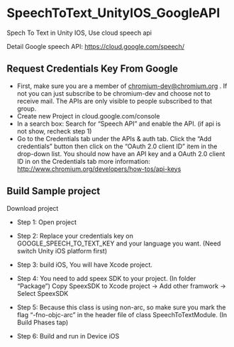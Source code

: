 # SpeechToText_UnityIOS_GoogleAPI
Spech To Text in Unity IOS, Use cloud speech api

Detail Google speech API: https://cloud.google.com/speech/

## Request Credentials Key From Google

* First, make sure you are a member of chromium-dev@chromium.org . If not you can just subscribe to be chromium-dev and choose not to receive mail. The APIs are only visible to people subscribed to that group.
* Create new Project in cloud.google.com/console
* In a search box: Search for “Speech API” and enable the API.  (if api is not show, recheck step 1)
* Go to the Credentials tab under the APIs & auth tab. Click the “Add credentials” button then click on the “OAuth 2.0 client ID” item in the drop-down list.
You should now have an API key and a OAuth 2.0 client ID in on the Credentials tab
more information: http://www.chromium.org/developers/how-tos/api-keys

## Build Sample project

Download project

* Step 1: Open project

* Step 2: Replace your credentials key on GOOGLE_SPEECH_TO_TEXT_KEY  and your language you want. (Need switch Unity iOS platform first)

* Step 3: build iOS, You will have Xcode project.

* Step 4: You need to add speex SDK to your project. (In folder “Package”)
 Copy SpeexSDK  to Xcode project -> Add other framwork -> Select SpeexSDK

* Step 5: Because this class is using non-arc, so make sure you mark the flag “-fno-objc-arc” in the header file of class SpeechToTextModule. (In Build Phases tap)

* Step 6: Build and run in Device iOS
